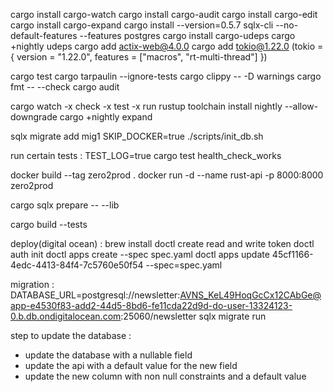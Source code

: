 cargo install cargo-watch
cargo install cargo-audit
cargo install cargo-edit
cargo install cargo-expand
cargo install --version=0.5.7 sqlx-cli --no-default-features --features postgres
cargo install cargo-udeps
cargo +nightly udeps
cargo add actix-web@4.0.0
cargo add tokio@1.22.0 (tokio = { version = "1.22.0", features = ["macros", "rt-multi-thread"] })

cargo test
cargo tarpaulin --ignore-tests
cargo clippy -- -D warnings
cargo fmt -- --check
cargo audit

cargo watch -x check -x test -x run
rustup toolchain install nightly --allow-downgrade
cargo +nightly expand


sqlx migrate add mig1
SKIP_DOCKER=true ./scripts/init_db.sh

run certain tests : 
TEST_LOG=true cargo test health_check_works

docker build --tag zero2prod .
docker run -d --name rust-api -p 8000:8000 zero2prod

cargo sqlx prepare -- --lib

cargo build --tests

deploy(digital ocean) : 
brew install doctl
create read and write token
doctl auth init
doctl apps create --spec spec.yaml
doctl apps update 45cf1166-4edc-4413-84f4-7c5760e50f54 --spec=spec.yaml

migration : 
 DATABASE_URL=postgresql://newsletter:AVNS_KeL49HoqGcCx12CAbGe@app-e4530f83-add2-44d5-8bd6-fe11cda22d9d-do-user-13324123-0.b.db.ondigitalocean.com:25060/newsletter sqlx migrate run


step to update the database : 
- update the database with a nullable field
- update the api with a default value for the new field
- update the new column with non null constraints and a default value